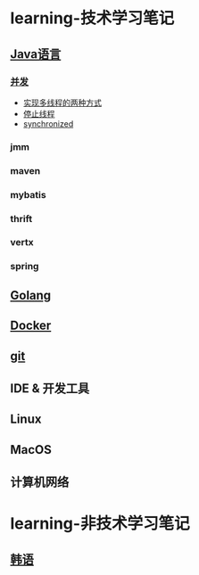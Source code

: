# learning-技术学习笔记
## [Java语言](java/README.md)
### [并发](java-concurrency/README.md)
- [实现多线程的两种方式](impl-multi-thread.md)
- [停止线程](stop-thread.md)
- [synchronized](synchronized.md)
### jmm

### maven

### mybatis

### thrift

### vertx

### spring

## [Golang](./golang/README.md)

## [Docker](./docker/README.md)

## [git](./git/README.md)

## IDE & 开发工具

## Linux

## MacOS

## 计算机网络

# learning-非技术学习笔记

## [韩语](./korean/README.md)
